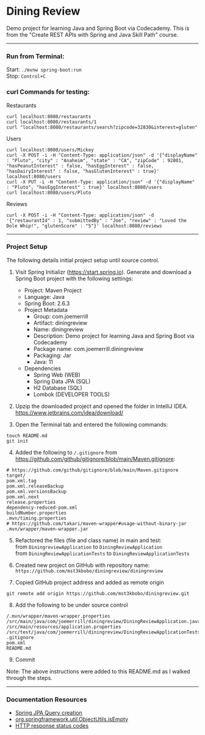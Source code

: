 # Dining Review

Demo project for learning Java and Spring Boot via Codecademy. 
This is from the "Create REST APIs with Spring and Java Skill Path" course.

---

### Run from Terminal:

Start: `./mvnw spring-boot:run`  
Stop: `Control+C`

### curl Commands for testing:

Restaurants
```
curl localhost:8080/restaurants
curl localhost:8080/restaurants/1
curl "localhost:8080/restaurants/search?zipcode=32830&interest=gluten"
```

Users
```
curl localhost:8080/users/Mickey
curl -X POST -i -H "Content-Type: application/json" -d '{"displayName" : "Pluto", "city" : "Anaheim", "state" : "CA", "zipCode" : 92801, "hasPeanutInterest" : false, "hasEggInterest" : false, "hasDairyInterest" : false, "hasGlutenInterest" : true}' localhost:8080/users
curl -X PUT -i -H "Content-Type: application/json" -d '{"displayName" : "Pluto", "hasEggInterest" : true}' localhost:8080/users
curl localhost:8080/users/Pluto
```

Reviews
```
curl -X POST -i -H "Content-Type: application/json" -d '{"restaurantId" : 1, "submittedBy" : "Joe", "review" : "Loved the Dole Whip!", "glutenScore" : "5"}' localhost:8080/reviews
```

---

### Project Setup

The following details initial project setup until source control.

1. Visit Spring Initializr (https://start.spring.io). 
   Generate and download a Spring Boot project with the following settings:
   * Project: Maven Project
   * Language: Java
   * Spring Boot: 2.6.3
   * Project Metadata
     * Group: com.joemerrill 
     * Artifact: diningreview 
     * Name: diningreview 
     * Description: Demo project for learning Java and Spring Boot via Codecademy 
     * Package name: com.joemerrill.diningreview 
     * Packaging: Jar 
     * Java: 11
   * Dependencies
     * Spring Web (WEB)
     * Spring Data JPA (SQL)
     * H2 Database (SQL)
     * Lombok (DEVELOPER TOOLS)

2. Upzip the downloaded project and opened the folder in IntelliJ IDEA. 
   https://www.jetbrains.com/idea/download/

3. Open the Terminal tab and entered the following commands:
```
touch README.md
git init
```

4. Added the following to `/.gitignore` from https://github.com/github/gitignore/blob/main/Maven.gitignore:
```
# https://github.com/github/gitignore/blob/main/Maven.gitignore
target/
pom.xml.tag
pom.xml.releaseBackup
pom.xml.versionsBackup
pom.xml.next
release.properties
dependency-reduced-pom.xml
buildNumber.properties
.mvn/timing.properties
# https://github.com/takari/maven-wrapper#usage-without-binary-jar
.mvn/wrapper/maven-wrapper.jar
```

5. Refactored the files (file and class name) in main and test:  
   from `DiningreviewApplication` to `DiningReviewApplication`  
   from `DiningReviewApplicationTests` to `DiningReviewApplicationTests`

6. Created new project on GitHub with repository name:  
   `https://github.com/mst3kbobo/diningreview/diningreview`
7. Copied GitHub project address and added as remote origin
```
git remote add origin https://github.com/mst3kbobo/diningreview.git
```
8. Add the following to be under source control
```
/.mvn/wrapper/maven-wrapper.properties
/src/main/java/com/joemerrill/diningreview/DiningReviewApplication.java
/src/main/resources/application.properties
/src/test/java/com/joemerrill/diningreview/DiningReviewApplicationTests.java
.gitignore
pom.xml
README.md
```
9. Commit

Note: The above instructions were added to this README.md as I walked through the steps.

---

### Documentation Resources

* [Spring JPA Query creation](https://docs.spring.io/spring-data/jpa/docs/1.10.1.RELEASE/reference/html/#jpa.query-methods.query-creation)
* [org.springframework.util.ObjectUtils.isEmpty](https://docs.spring.io/spring-framework/docs/current/javadoc-api/org/springframework/util/ObjectUtils.html#isEmpty-java.lang.Object-)
* [HTTP response status codes](https://developer.mozilla.org/en-US/docs/Web/HTTP/Status)





